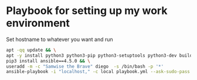 Playbook for setting up my work environment
====================================

Set hostname to whatever you want and run

``` bash
apt -qq update && \
apt -y install python3 python3-pip python3-setuptools python3-dev build-essential libssl-dev libffi-dev sudo unzip zip man-db curl && \
pip3 install ansible==4.5.0 && \
useradd -m -c "Samwise the Brave" diego  -s /bin/bash -p '*'
ansible-playbook -i "localhost," -c local playbook.yml --ask-sudo-pass --become --extra-vars "testing=false hostname=laptop install_packages=false"
```
